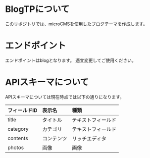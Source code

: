 # BlogTPについて
このリポジトリでは、microCMSを使用したブログテーマを作成します。

# エンドポイント
エンドポイントはblogとなります。
適宜変更してご使用ください。

# APIスキーマについて
APIスキーマについては現在時点では以下の通りになります。

|フィールドID|表示名|種類|
|:---|:---|:---|
|title|タイトル|テキストフィールド|
|category|カテゴリ|テキストフィールド|
|contents|コンテンツ|リッチエディタ|
|photos|画像|画像|